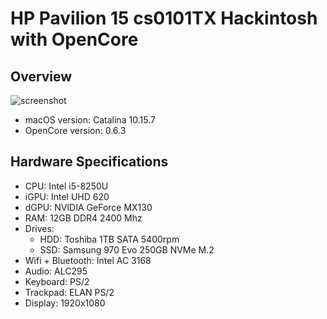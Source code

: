# HP Pavilion 15 cs0101TX Hackintosh with OpenCore
## Overview
![screenshot](https://i.imgur.com/5txHbRU.png)
- macOS version: Catalina 10.15.7
- OpenCore version: 0.6.3
## Hardware Specifications
- CPU: Intel i5-8250U
- iGPU: Intel UHD 620
- dGPU: NVIDIA GeForce MX130
- RAM: 12GB DDR4 2400 Mhz
- Drives:
  * HDD: Toshiba 1TB SATA 5400rpm
  * SSD: Samsung 970 Evo 250GB NVMe M.2
- Wifi + Bluetooth: Intel AC 3168
- Audio: ALC295
- Keyboard: PS/2
- Trackpad: ELAN PS/2
- Display: 1920x1080
